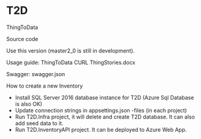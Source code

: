 # T2D
ThingToData

Source code

Use this version (master2_0 is still in development).

Usage guide: ThingToData CURL ThingStories.docx

Swagger: swagger.json

How to create a new Inventory
* Install SQL Server 2016 database instance for T2D (Azure Sql Database is also OK)
* Update connection strings in appsettings.json -files (in each project)
* Run T2D.Infra project, it will delete and create T2D database. It can also add seed data to it.
* Run T2D.InventoryAPI project. It can be deployed to Azure Web App.
